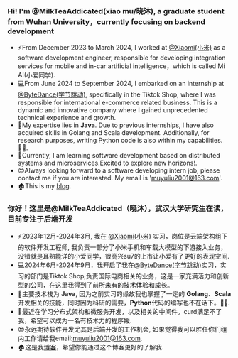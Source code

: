 ### Hi! I'm @MilkTeaAddicated(xiao mu/晓沐), a graduate student from Wuhan University，currently focusing on backend development

- ⚡From December 2023 to March 2024, I worked at [@Xiaomi(小米)](https://www.mi.com/) as a software development engineer, responsible for developing integration services for mobile and in-car artificial intelligence，which is called Mi AI(小爱同学).
- 💻From June 2024 to September 2024, I embarked on an internship at [@ByteDance(字节跳动)](https://www.bytedance.com/zh/), specifically in the Tiktok Shop, where I was responsible for international e-commerce related business. This is a dynamic and innovative company where I gained unprecedented technical experience and growth.
- 🌱My expertise lies in **Java**. Due to previous internships, I have also acquired skills in Golang and Scala development. Additionally, for research purposes, writing Python code is also within my capabilities. 🙋‍♀️.
- 🚀Currently, I am learning software development based on distributed systems and microservices.Excited to explore new horizons!.
- 😍Always looking forward to a software developing intern job, please contact me if you are interested. My email is 'muyuliu2001@163.com'.
- 🏠This is my [blog](https://milkteaaddicted.github.io/).

### 你好！这里是@MilkTeaAddicated（晓沐），武汉大学研究生在读，目前专注于后端开发

- ⚡2023年12月-2024年3月, 我在 [@Xiaomi(小米)](https://www.mi.com/) 实习，岗位是云端架构组下的软件开发工程师, 我负责一部分了小米手机和车载大模型的下游接入业务，没错就是耳熟能详的小爱同学，很高兴su7的上市让小爱有了更好的表现空间.
- 💻2024年6月-2024年9月，我开启了我在[@ByteDance(字节跳动)](https://www.bytedance.com/zh/)实习，实习的部门是Tiktok Shop,负责国际电商相关的业务，这是一家充满活力和创新型的公司，在这里我得到了前所未有的技术体验和成长。
- 🌱主要技术栈为 **Java**, 因为之前实习的缘故我也掌握了一定的 **Golang**、**Scala**开发相关的技能，同时因为科研的需要，**Python**代码的编写也不在话下。🙋‍♀️.
- 🚀最近在学习分布式架构和微服务开发，以及相关的中间件。curd满足不了我，希望可以成为一名有技术力的程序媛.
- 😍永远期待软件开发尤其是后端开发的工作机会, 如果觉得我可以胜任你们组内工作请给我email:muyuliu2001@163.com.
- 🏠这是我[博客](https://milkteaaddicted.github.io/)，希望你能通过这个博客更好的了解我.

